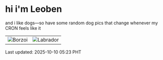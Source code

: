 # hi i'm Leoben

and i like dogs—so have some random dog pics that change whenever my CRON feels like it

|  |  |
|--------|----------|
| ![Borzoi](https://random-dog-vercel.vercel.app/api/random-borzoi?v=1760045039) | ![Labrador](https://random-dog-vercel.vercel.app/api/random-labrador?v=1760045039) |

Last updated: 2025-10-10 05:23 PHT
